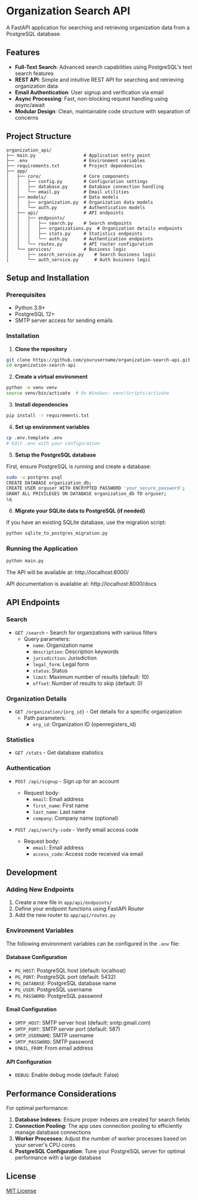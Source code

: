 # Organization Search API

A FastAPI application for searching and retrieving organization data from a PostgreSQL database.

## Features

- **Full-Text Search**: Advanced search capabilities using PostgreSQL's text search features
- **REST API**: Simple and intuitive REST API for searching and retrieving organization data
- **Email Authentication**: User signup and verification via email
- **Async Processing**: Fast, non-blocking request handling using async/await
- **Modular Design**: Clean, maintainable code structure with separation of concerns

## Project Structure

```
organization_api/
├── main.py                  # Application entry point
├── .env                     # Environment variables
├── requirements.txt         # Project dependencies
├── app/
│   ├── core/                # Core components
│   │   ├── config.py        # Configuration settings
│   │   ├── database.py      # Database connection handling
│   │   └── email.py         # Email utilities
│   ├── models/              # Data models
│   │   ├── organization.py  # Organization data models
│   │   └── auth.py          # Authentication models
│   ├── api/                 # API endpoints
│   │   ├── endpoints/
│   │   │   ├── search.py    # Search endpoints
│   │   │   ├── organizations.py  # Organization details endpoints
│   │   │   ├── stats.py     # Statistics endpoints 
│   │   │   └── auth.py      # Authentication endpoints
│   │   └── routes.py        # API router configuration
│   └── services/            # Business logic
│       ├── search_service.py    # Search business logic
│       └── auth_service.py      # Auth business logic
```

## Setup and Installation

### Prerequisites

- Python 3.9+
- PostgreSQL 12+
- SMTP server access for sending emails

### Installation

1. **Clone the repository**

```bash
git clone https://github.com/yourusername/organization-search-api.git
cd organization-search-api
```

2. **Create a virtual environment**

```bash
python -m venv venv
source venv/bin/activate  # On Windows: venv\Scripts\activate
```

3. **Install dependencies**

```bash
pip install -r requirements.txt
```

4. **Set up environment variables**

```bash
cp .env.template .env
# Edit .env with your configuration
```

5. **Setup the PostgreSQL database**

First, ensure PostgreSQL is running and create a database:

```bash
sudo -u postgres psql
CREATE DATABASE organization_db;
CREATE USER orguser WITH ENCRYPTED PASSWORD 'your_secure_password';
GRANT ALL PRIVILEGES ON DATABASE organization_db TO orguser;
\q
```

6. **Migrate your SQLite data to PostgreSQL (if needed)**

If you have an existing SQLite database, use the migration script:

```bash
python sqlite_to_postgres_migration.py
```

### Running the Application

```bash
python main.py
```

The API will be available at: http://localhost:8000/

API documentation is available at: http://localhost:8000/docs

## API Endpoints

### Search

- `GET /search` - Search for organizations with various filters
  - Query parameters:
    - `name`: Organization name
    - `description`: Description keywords
    - `jurisdiction`: Jurisdiction
    - `legal_form`: Legal form
    - `status`: Status
    - `limit`: Maximum number of results (default: 10)
    - `offset`: Number of results to skip (default: 0)

### Organization Details

- `GET /organization/{org_id}` - Get details for a specific organization
  - Path parameters:
    - `org_id`: Organization ID (openregisters_id)

### Statistics

- `GET /stats` - Get database statistics

### Authentication

- `POST /api/signup` - Sign up for an account
  - Request body:
    - `email`: Email address
    - `first_name`: First name
    - `last_name`: Last name
    - `company`: Company name (optional)

- `POST /api/verify-code` - Verify email access code
  - Request body:
    - `email`: Email address
    - `access_code`: Access code received via email

## Development

### Adding New Endpoints

1. Create a new file in `app/api/endpoints/`
2. Define your endpoint functions using FastAPI Router
3. Add the new router to `app/api/routes.py`

### Environment Variables

The following environment variables can be configured in the `.env` file:

#### Database Configuration
- `PG_HOST`: PostgreSQL host (default: localhost)
- `PG_PORT`: PostgreSQL port (default: 5432)
- `PG_DATABASE`: PostgreSQL database name
- `PG_USER`: PostgreSQL username
- `PG_PASSWORD`: PostgreSQL password

#### Email Configuration
- `SMTP_HOST`: SMTP server host (default: smtp.gmail.com)
- `SMTP_PORT`: SMTP server port (default: 587)
- `SMTP_USERNAME`: SMTP username
- `SMTP_PASSWORD`: SMTP password
- `EMAIL_FROM`: From email address

#### API Configuration
- `DEBUG`: Enable debug mode (default: False)

## Performance Considerations

For optimal performance:

1. **Database Indexes**: Ensure proper indexes are created for search fields
2. **Connection Pooling**: The app uses connection pooling to efficiently manage database connections
3. **Worker Processes**: Adjust the number of worker processes based on your server's CPU cores
4. **PostgreSQL Configuration**: Tune your PostgreSQL server for optimal performance with a large database

## License

[MIT License](LICENSE)
